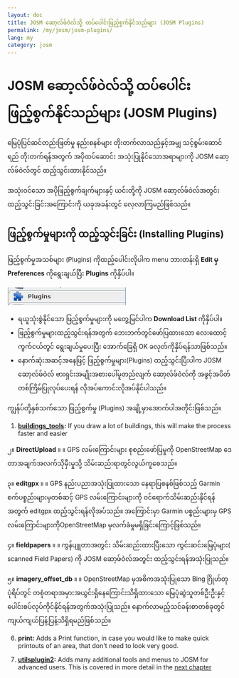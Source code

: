 ```yaml
---
layout: doc
title: JOSM ဆော့လ်ဖ်ဝဲလ်သို့ ထပ်ပေါင်းဖြည့်စွက်နိုင်သည်များ (JOSM Plugins)
permalink: /my/josm/josm-plugins/
lang: my
category: josm
---
```


JOSM ဆော့လ်ဖ်ဝဲလ်သို့ ထပ်ပေါင်းဖြည့်စွက်နိုင်သည်များ (JOSM Plugins)
============


မြေပုံပြင်ဆင်တည်းဖြတ်မှု နည်းစနစ်များ တိုးတက်လာသည်နှင့်အမျှ သင့်စွမ်းဆောင်ရည် တိုးတက်ရန်အတွက် အပိုထပ်ဆောင်း အသုံးပြုနိုင်သောအရာများကို JOSM ဆော့လ်ဖ်ဝဲလ်တွင် ထည့်သွင်းထားနိုင်သည်။  

အသုံးဝင်သော အပိုဖြည့်စွက်ချက်များနှင့် ယင်းတို့ကို JOSM ဆော့လ်ဖ်ဝဲလ်အတွင်း ထည့်သွင်းခြင်းအကြောင်းကို ယခုအခန်းတွင် လေ့လာကြမည်ဖြစ်သည်။

ဖြည့်စွက်မှုများကို ထည့်သွင်းခြင်း (Installing Plugins)
-------------------
ဖြည့်စွက်မှုအသစ်များ (Plugins) ကိုထည့်ပေါင်းလိုပါက menu ဘားတန်းရှိ **Edit မှ Preferences** ကိုရွေးချယ်ပြီး **Plugins** ကိုနှိပ်ပါ။  

![Plugins][]

* ရယူသုံးစွဲနိုင်သော ဖြည့်စွက်မှုများကို မတွေ့မြင်ပါက **Download List** ကိုနှိပ်ပါ။  
* ဖြည့်စွက်မှုများထည့်သွင်းရန်အတွက် ဘေးဘက်တွင်ဖော်ပြထားသော လေးထောင့်ကွက်ငယ်တွင် ရွေးချယ်မှုပေးပြီး အောက်ခြေရှိ OK ခလုတ်ကိုနှိပ်ရန်သာဖြစ်သည်။  
* နောက်ဆုံးအဆင့်အနေဖြင့် ဖြည့်စွက်မှုများ(Plugins) ထည့်သွင်းပြီးပါက JOSM ဆော့လ်ဖ်ဝဲလ် ဗားရှင်းအမျိုးအစားပေါ်မူတည်လျက် ဆော့လ်ဖ်ဝဲလ်ကို အဖွင့်အပိတ်တစ်ကြိမ်ပြုလုပ်ပေးရန် လိုအပ်ကောင်းလိုအပ်နိုင်ပါသည်။

ကျွန်ုပ်တို့နှစ်သက်သော ဖြည့်စွက်မှု (Plugins) အချို့မှာအောက်ပါအတိုင်းဖြစ်သည်။

1. **[buildings_tools](/en/josm/josm-more-plugins/#the-buildings-tools-plugin):** If you draw a lot of buildings, this will make the process faster and easier  

၂။ **DirectUpload** ။ ။ GPS လမ်းကြောင်းများ စုစည်းဖော်ပြမှုကို OpenStreetMap ဒေတာအချက်အလက်သိုမှီးမှုသို့ သိမ်းဆည်းရာတွင်လွယ်ကူစေသည်။  

၃။ **editgpx** ။ ။ GPS နည်းပညာအသုံးပြုထားသော နေရာပြစနစ်ဖြစ်သည့် Garmin စက်ပစ္စည်းများမှတစ်ဆင့် GPS လမ်းကြောင်းများကို ဝင်ရောက်သိမ်းဆည်းနိုင်ရန်အတွက် editgpx ထည့်သွင်းရန်လိုအပ်သည်။ အကြောင်းမှာ Garmin ပစ္စည်းများမှ  GPS လမ်းကြောင်းများကိုOpenStreetMap မှလက်ခံမှုမရှိခြင်းကြောင့်ဖြစ်သည်။  

၄။ **fieldpapers** ။ ။ ကွန်ပျူတာအတွင်း သိမ်းဆည်းထားပြီးသော ကွင်းဆင်းမြေပုံများ( scanned Field Papers) ကို JOSM ဆော့ဖ်ဝဲလ်အတွင်း ထည့်သွင်းရန်အသုံးပြုသည်။  

၅။ **imagery_offset_db** ။ ။ OpenStreetMap မှအဓိကအသုံးပြုသော Bing ဂြိုဟ်တုပုံရိပ်တွင် တစုံတရာအမှားအယွင်းရှိနေကြောင်းသိရှိထားသော မြေပုံဆွဲသူတစ်ဦးဦးနှင့် ပေါင်းစပ်လုပ်ကိုင်နိုင်ရန်အတွက်အသုံးပြုသည်။ နောက်လာမည့်သင်ခန်းစာတစ်ခုတွင် ကျယ်ကျယ်ပြန့်ပြန့်သိရှိရမည်ဖြစ်သည်။  

6. **print:** Adds a Print function, in case you would like to make quick printouts of an area, that don't need to look very good.  

7. **[utilsplugin2](/en/josm/josm-more-plugins/#more-selection-tools):** Adds many additional tools and menus to JOSM for advanced users. This is covered in more detail in the [next chapter](/en/josm/josm-more-plugins)

[Plugins]: /images/josm/josm-plugins_image00_plug-icon.png
